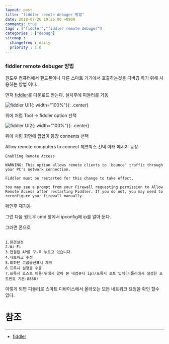 ```yaml
---
layout: post
title: "fiddler remote debuger 방법"
date: 2018-07-26 19:26:00 +0900
comments: true
tags : ["fiddler","fiddler remote debuger"]
categories : ["debug"]
sitemap :
  changefreq : daily
  priority : 1.0
---
```


### fiddler remote debuger 방법

원도우 컴퓨터에서 핸드폰이나 다른 스마트 기기에서 호출하는것을 디버깅 하기 위해 사용하는 방법 이다.

먼저 [fiddler](https://www.telerik.com/fiddler)를 다운로드 받는다. 설치후에 피들러를 기동


![fiddler UI1](https://sejoung.github.io/images/2018_07_50_01.jpg){: width="100%"}{: .center}

위에 처럼 Tool -> fiddler option 선택


![fiddler UI2](https://sejoung.github.io/images/2018_07_50_02.jpg){: width="100%"}{: .center}

위에 처럼 화면에 팝업이 등장 connents 선택 

Allow remote computers to connect 체크박스 선택 아래 메시지 등장

```
Enabling Remote Access

WARNING: This option allows remote clients to 'bounce' traffic through your PC's network connection.

Fiddler must be restarted for this change to take effect.

You may see a prompt from your Firewall requesting permission to Allow Remote Access after restarting Fiddler. If you do not, you may need to reconfigure your firewall manually.

```

확인후 재기동

그런 다음 원도우 cmd 창에서 ipconfig에 ip를 알아 둔다.

그러면 폰으로 

```

1.환경설정
2.Wi-Fi
3.연결된 AP를 꾸~욱 누르고 있습니다.
4.네트워크 수정 
5.최하단 고급옵션표시 체크
6.프록시 설정을 수동
7.프록시 호스트 이름(위에서 알아 본 내컴퓨터 ip)/프록시 포트 입력(피들러에서 설정한 포트번호 기본:8888)

```

이렇게 되면 피들러로 스마트 디바이스에서 올라오는 모든 네트워크 요청을 확인 할수 있다.

# 참조 
-----
* [fiddler](https://www.telerik.com/fiddler)
